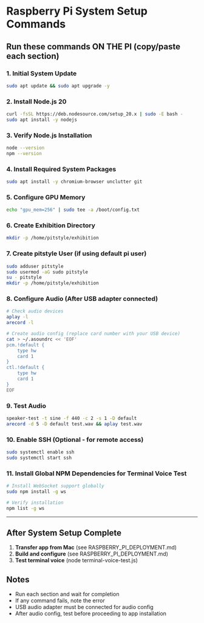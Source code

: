 # Raspberry Pi System Setup Commands

## Run these commands ON THE PI (copy/paste each section)

### 1. Initial System Update
```bash
sudo apt update && sudo apt upgrade -y
```

### 2. Install Node.js 20
```bash
curl -fsSL https://deb.nodesource.com/setup_20.x | sudo -E bash -
sudo apt install -y nodejs
```

### 3. Verify Node.js Installation
```bash
node --version
npm --version
```

### 4. Install Required System Packages
```bash
sudo apt install -y chromium-browser unclutter git
```

### 5. Configure GPU Memory
```bash
echo "gpu_mem=256" | sudo tee -a /boot/config.txt
```

### 6. Create Exhibition Directory
```bash
mkdir -p /home/pitstyle/exhibition
```

### 7. Create pitstyle User (if using default pi user)
```bash
sudo adduser pitstyle
sudo usermod -aG sudo pitstyle
su - pitstyle
mkdir -p /home/pitstyle/exhibition
```

### 8. Configure Audio (After USB adapter connected)
```bash
# Check audio devices
aplay -l
arecord -l

# Create audio config (replace card number with your USB device)
cat > ~/.asoundrc << 'EOF'
pcm.!default {
    type hw
    card 1
}
ctl.!default {
    type hw  
    card 1
}
EOF
```

### 9. Test Audio
```bash
speaker-test -t sine -f 440 -c 2 -s 1 -D default
arecord -d 5 -D default test.wav && aplay test.wav
```

### 10. Enable SSH (Optional - for remote access)
```bash
sudo systemctl enable ssh
sudo systemctl start ssh
```

### 11. Install Global NPM Dependencies for Terminal Voice Test
```bash
# Install WebSocket support globally
sudo npm install -g ws

# Verify installation
npm list -g ws
```

---

## After System Setup Complete

1. **Transfer app from Mac** (see RASPBERRY_PI_DEPLOYMENT.md)
2. **Build and configure** (see RASPBERRY_PI_DEPLOYMENT.md)
3. **Test terminal voice** (node terminal-voice-test.js)

## Notes
- Run each section and wait for completion
- If any command fails, note the error
- USB audio adapter must be connected for audio config
- After audio config, test before proceeding to app installation